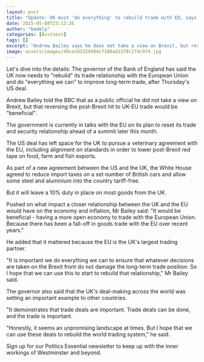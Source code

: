 ```yaml
---
layout: post
title: "Update: UK must 'do everything' to rebuild trade with EU, says Bank boss"
date: 2025-05-08T23:13:26
author: "badely"
categories: [Business]
tags: []
excerpt: "Andrew Bailey says he does not take a view on Brexit, but reversing the post-Brexit hit to UK-EU trade would be 'beneficial'."
image: assets/images/48ce1d3329484c7100ad1278c274c974.jpg
---
```


Let's dive into the details: The governor of the Bank of England has said the UK now needs to "rebuild" its trade relationship with the European Union and do "everything we can" to improve long-term trade, after Thursday's US deal.

Andrew Bailey told the BBC that as a public official he did not take a view on Brexit, but that reversing the post-Brexit hit to UK-EU trade would be "beneficial".

The government is currently in talks with the EU on its plan to reset its trade and security relationship ahead of a summit later this month. 

The US deal has left space for the UK to pursue a veterinary agreement with the EU, including alignment on standards in order to lower post-Brexit red tape on food, farm and fish exports.

As part of a new agreement between the US and the UK, the White House agreed to reduce import taxes on a set number of British cars and allow some steel and aluminium into the country tariff-free.

But it will leave a 10% duty in place on most goods from the UK.

Pushed on what impact a closer relationship between the UK and the EU would have on the economy and inflation, Mr Bailey said: "It would be beneficial - having a more open economy to trade with the European Union. Because there has been a fall-off in goods trade with the EU over recent years."

He added that it mattered because the EU is the UK's largest trading partner.

"It is important we do everything we can to ensure that whatever decisions are taken on the Brexit front do not damage the long-term trade position. So I hope that we can use this to start to rebuild that relationship," Mr Bailey said.

The governor also said that the UK's deal-making across the world was setting an important example to other countries. 

"It demonstrates that trade deals are important. Trade deals can be done, and the trade is important.

"Honestly, it seems an unpromising landscape at times. But I hope that we can use these deals to rebuild the world trading system," he said.

Sign up for our Politics Essential newsletter to keep up with the inner workings of Westminster and beyond.

